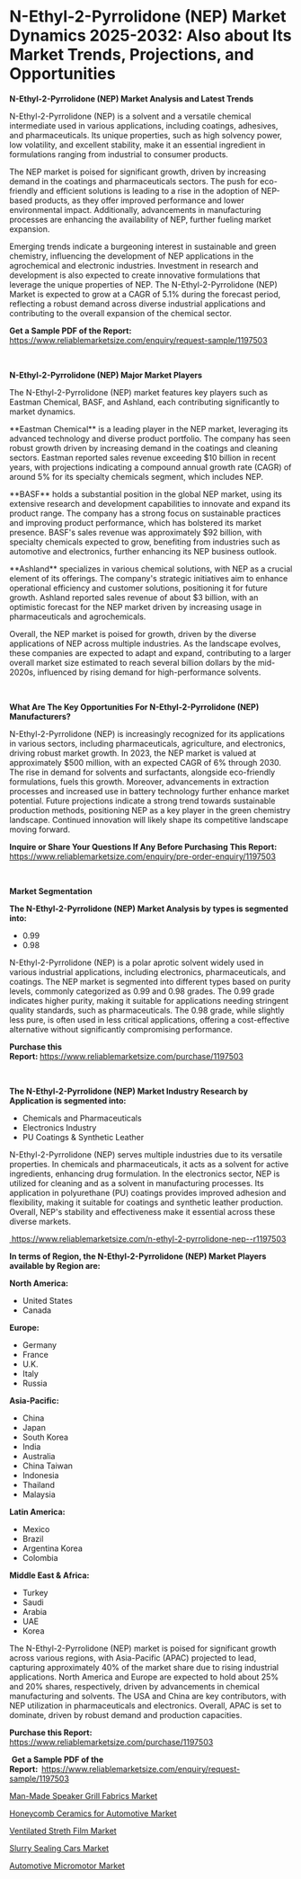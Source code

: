<p><h1>N-Ethyl-2-Pyrrolidone (NEP) Market Dynamics 2025-2032: Also about Its Market Trends, Projections, and Opportunities</h1></p><p><strong>N-Ethyl-2-Pyrrolidone (NEP) Market Analysis and Latest Trends</strong></p>
<p><p>N-Ethyl-2-Pyrrolidone (NEP) is a solvent and a versatile chemical intermediate used in various applications, including coatings, adhesives, and pharmaceuticals. Its unique properties, such as high solvency power, low volatility, and excellent stability, make it an essential ingredient in formulations ranging from industrial to consumer products.</p><p>The NEP market is poised for significant growth, driven by increasing demand in the coatings and pharmaceuticals sectors. The push for eco-friendly and efficient solutions is leading to a rise in the adoption of NEP-based products, as they offer improved performance and lower environmental impact. Additionally, advancements in manufacturing processes are enhancing the availability of NEP, further fueling market expansion.</p><p>Emerging trends indicate a burgeoning interest in sustainable and green chemistry, influencing the development of NEP applications in the agrochemical and electronic industries. Investment in research and development is also expected to create innovative formulations that leverage the unique properties of NEP. The N-Ethyl-2-Pyrrolidone (NEP) Market is expected to grow at a CAGR of 5.1% during the forecast period, reflecting a robust demand across diverse industrial applications and contributing to the overall expansion of the chemical sector.</p></p>
<p><strong>Get a Sample PDF of the Report:&nbsp;</strong> <a href="https://www.reliablemarketsize.com/enquiry/request-sample/1197503?utm_campaign=1897&utm_medium=2&utm_source=Github&utm_content=ia&utm_term=03022025&utm_id=n-ethyl-2-pyrrolidone-nep">https://www.reliablemarketsize.com/enquiry/request-sample/1197503</a></p>
<p>&nbsp;</p>
<p><strong>N-Ethyl-2-Pyrrolidone (NEP) Major Market Players</strong></p>
<p><p>The N-Ethyl-2-Pyrrolidone (NEP) market features key players such as Eastman Chemical, BASF, and Ashland, each contributing significantly to market dynamics. </p><p>**Eastman Chemical** is a leading player in the NEP market, leveraging its advanced technology and diverse product portfolio. The company has seen robust growth driven by increasing demand in the coatings and cleaning sectors. Eastman reported sales revenue exceeding $10 billion in recent years, with projections indicating a compound annual growth rate (CAGR) of around 5% for its specialty chemicals segment, which includes NEP.</p><p>**BASF** holds a substantial position in the global NEP market, using its extensive research and development capabilities to innovate and expand its product range. The company has a strong focus on sustainable practices and improving product performance, which has bolstered its market presence. BASF's sales revenue was approximately $92 billion, with specialty chemicals expected to grow, benefiting from industries such as automotive and electronics, further enhancing its NEP business outlook.</p><p>**Ashland** specializes in various chemical solutions, with NEP as a crucial element of its offerings. The company's strategic initiatives aim to enhance operational efficiency and customer solutions, positioning it for future growth. Ashland reported sales revenue of about $3 billion, with an optimistic forecast for the NEP market driven by increasing usage in pharmaceuticals and agrochemicals.</p><p>Overall, the NEP market is poised for growth, driven by the diverse applications of NEP across multiple industries. As the landscape evolves, these companies are expected to adapt and expand, contributing to a larger overall market size estimated to reach several billion dollars by the mid-2020s, influenced by rising demand for high-performance solvents.</p></p>
<p>&nbsp;</p>
<p><strong>What Are The Key Opportunities For N-Ethyl-2-Pyrrolidone (NEP) Manufacturers?</strong></p>
<p><p>N-Ethyl-2-Pyrrolidone (NEP) is increasingly recognized for its applications in various sectors, including pharmaceuticals, agriculture, and electronics, driving robust market growth. In 2023, the NEP market is valued at approximately $500 million, with an expected CAGR of 6% through 2030. The rise in demand for solvents and surfactants, alongside eco-friendly formulations, fuels this growth. Moreover, advancements in extraction processes and increased use in battery technology further enhance market potential. Future projections indicate a strong trend towards sustainable production methods, positioning NEP as a key player in the green chemistry landscape. Continued innovation will likely shape its competitive landscape moving forward.</p></p>
<p><strong>Inquire or Share Your Questions If Any Before Purchasing This Report:</strong> <a href="https://www.reliablemarketsize.com/enquiry/pre-order-enquiry/1197503?utm_campaign=1897&utm_medium=2&utm_source=Github&utm_content=ia&utm_term=03022025&utm_id=n-ethyl-2-pyrrolidone-nep">https://www.reliablemarketsize.com/enquiry/pre-order-enquiry/1197503</a></p>
<p>&nbsp;</p>
<p><strong>Market Segmentation</strong></p>
<p><strong>The N-Ethyl-2-Pyrrolidone (NEP) Market Analysis by types is segmented into:</strong></p>
<p><ul><li>0.99</li><li>0.98</li></ul></p>
<p><p>N-Ethyl-2-Pyrrolidone (NEP) is a polar aprotic solvent widely used in various industrial applications, including electronics, pharmaceuticals, and coatings. The NEP market is segmented into different types based on purity levels, commonly categorized as 0.99 and 0.98 grades. The 0.99 grade indicates higher purity, making it suitable for applications needing stringent quality standards, such as pharmaceuticals. The 0.98 grade, while slightly less pure, is often used in less critical applications, offering a cost-effective alternative without significantly compromising performance.</p></p>
<p><strong>Purchase this Report:&nbsp;</strong><a href="https://www.reliablemarketsize.com/purchase/1197503?utm_campaign=1897&utm_medium=2&utm_source=Github&utm_content=ia&utm_term=03022025&utm_id=n-ethyl-2-pyrrolidone-nep">https://www.reliablemarketsize.com/purchase/1197503</a></p>
<p>&nbsp;</p>
<p><strong>The N-Ethyl-2-Pyrrolidone (NEP) Market Industry Research by Application is segmented into:</strong></p>
<p><ul><li>Chemicals and Pharmaceuticals</li><li>Electronics Industry</li><li>PU Coatings & Synthetic Leather</li></ul></p>
<p><p>N-Ethyl-2-Pyrrolidone (NEP) serves multiple industries due to its versatile properties. In chemicals and pharmaceuticals, it acts as a solvent for active ingredients, enhancing drug formulation. In the electronics sector, NEP is utilized for cleaning and as a solvent in manufacturing processes. Its application in polyurethane (PU) coatings provides improved adhesion and flexibility, making it suitable for coatings and synthetic leather production. Overall, NEP's stability and effectiveness make it essential across these diverse markets.</p></p>
<p><a href="https://www.reliablemarketsize.com/n-ethyl-2-pyrrolidone-nep--r1197503?utm_campaign=1897&utm_medium=2&utm_source=Github&utm_content=ia&utm_term=03022025&utm_id=n-ethyl-2-pyrrolidone-nep">&nbsp;https://www.reliablemarketsize.com/n-ethyl-2-pyrrolidone-nep--r1197503</a></p>
<p><strong>In terms of Region, the N-Ethyl-2-Pyrrolidone (NEP) Market Players available by Region are:</strong></p>
<p>
    <p> <strong> North America: </strong>
        <ul>
            <li>United States</li>
            <li>Canada</li>
        </ul>
        </p> 
    <p> <strong> Europe: </strong>
        <ul>
            <li>Germany</li>
            <li>France</li>
            <li>U.K.</li>
            <li>Italy</li>
            <li>Russia</li>
        </ul>
        </p> 
    <p> <strong> Asia-Pacific: </strong>
        <ul>
            <li>China</li>
            <li>Japan</li>
            <li>South Korea</li>
            <li>India</li>
            <li>Australia</li>
            <li>China Taiwan</li>
            <li>Indonesia</li>
            <li>Thailand</li>
            <li>Malaysia</li>
        </ul>
        </p> 
    <p> <strong> Latin America: </strong>
        <ul>
            <li>Mexico</li>
            <li>Brazil</li>
            <li>Argentina Korea</li>
            <li>Colombia</li>
        </ul>
        </p> 
    <p> <strong> Middle East & Africa: </strong>
        <ul>
            <li>Turkey</li>
            <li>Saudi</li>
            <li>Arabia</li>
            <li>UAE</li>
            <li>Korea</li>
        </ul>
    </p>
    </p>
<p><p>The N-Ethyl-2-Pyrrolidone (NEP) market is poised for significant growth across various regions, with Asia-Pacific (APAC) projected to lead, capturing approximately 40% of the market share due to rising industrial applications. North America and Europe are expected to hold about 25% and 20% shares, respectively, driven by advancements in chemical manufacturing and solvents. The USA and China are key contributors, with NEP utilization in pharmaceuticals and electronics. Overall, APAC is set to dominate, driven by robust demand and production capacities.</p></p>
<p><strong>Purchase this Report: </strong><a href="https://www.reliablemarketsize.com/purchase/1197503?utm_campaign=1897&utm_medium=2&utm_source=Github&utm_content=ia&utm_term=03022025&utm_id=n-ethyl-2-pyrrolidone-nep">https://www.reliablemarketsize.com/purchase/1197503</a></p>
<p>&nbsp;<strong>Get a Sample PDF of the Report:&nbsp;&nbsp;</strong><a href="https://www.reliablemarketsize.com/enquiry/request-sample/1197503?utm_campaign=1897&utm_medium=2&utm_source=Github&utm_content=ia&utm_term=03022025&utm_id=n-ethyl-2-pyrrolidone-nep">https://www.reliablemarketsize.com/enquiry/request-sample/1197503</a></p>
<p><strong></strong></p>
<p><p><a href="https://github.com/carylgrinko/Market-Research-Report-List-1/blob/main/man-made-speaker-grill-fabrics-market.md?utm_campaign=1897&utm_medium=2&utm_source=Github&utm_content=ia&utm_term=03022025&utm_id=n-ethyl-2-pyrrolidone-nep">Man-Made Speaker Grill Fabrics Market</a></p><p><a href="https://www.linkedin.com/pulse/market-outlook-honeycomb-ceramics-automotive-industry-from-ylxwf?utm_campaign=1897&utm_medium=2&utm_source=Github&utm_content=ia&utm_term=03022025&utm_id=n-ethyl-2-pyrrolidone-nep">Honeycomb Ceramics for Automotive Market</a></p><p><a href="https://github.com/leyesamilej/Market-Research-Report-List-1/blob/main/ventilated-streth-film-market.md?utm_campaign=1897&utm_medium=2&utm_source=Github&utm_content=ia&utm_term=03022025&utm_id=n-ethyl-2-pyrrolidone-nep">Ventilated Streth Film Market</a></p><p><a href="https://www.linkedin.com/pulse/future-slurry-sealing-cars-market-structural-insights-cagr-u7bmf?utm_campaign=1897&utm_medium=2&utm_source=Github&utm_content=ia&utm_term=03022025&utm_id=n-ethyl-2-pyrrolidone-nep">Slurry Sealing Cars Market</a></p><p><a href="https://www.linkedin.com/pulse/sales-projections-analysis-automotive-micromotor-market-expected-pqmac?utm_campaign=1897&utm_medium=2&utm_source=Github&utm_content=ia&utm_term=03022025&utm_id=n-ethyl-2-pyrrolidone-nep">Automotive Micromotor Market</a></p></p>
